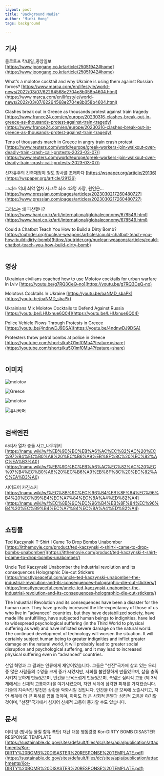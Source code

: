 ```yaml
---
layout: post
title: "Background Media"
author: "Minki Hong"
tags: background 

---
```


## 기사  

몰로토프 칵테일_중앙일보 [https://www.joongang.co.kr/article/25051942#home](https://www.joongang.co.kr/article/25051942#home)
<br>

What's a molotov cocktail and why Ukraine is using them against Russian forces? [https://www.marca.com/en/lifestyle/world-news/2022/03/07/62264568e2704e8b058b4604.html](https://www.marca.com/en/lifestyle/world-news/2022/03/07/62264568e2704e8b058b4604.html)
<br>

Clashes break out in Greece as thousands protest against train tragedy [https://www.france24.com/en/europe/20230316-clashes-break-out-in-greece-as-thousands-protest-against-train-tragedy](https://www.france24.com/en/europe/20230316-clashes-break-out-in-greece-as-thousands-protest-against-train-tragedy)
<br>

Tens of thousands march in Greece in angry train crash protest [https://www.reuters.com/world/europe/greek-workers-join-walkout-over-deadly-train-crash-call-protests-2023-03-07/](https://www.reuters.com/world/europe/greek-workers-join-walkout-over-deadly-train-crash-call-protests-2023-03-07/)
<br>

신자유주의 긴축재정이 철도 참사를 초래하다 [https://wspaper.org/article/29136](https://wspaper.org/article/29136)
<br>

그리스 역대 최악 열차 사고로 최소 43명 사망, 원인은… [https://www.pressian.com/pages/articles/2023030217260480727](https://www.pressian.com/pages/articles/2023030217260480727)
<br>

그리스는 왜 파산했나? [https://www.hani.co.kr/arti/international/globaleconomy/678549.html](https://www.hani.co.kr/arti/international/globaleconomy/678549.html)
<br>

Could a Chatbot Teach You How to Build a Dirty Bomb? [https://outrider.org/nuclear-weapons/articles/could-chatbot-teach-you-how-build-dirty-bomb](https://outrider.org/nuclear-weapons/articles/could-chatbot-teach-you-how-build-dirty-bomb)
<br>
<br>

## 영상 
Ukrainian civilians coached how to use Molotov cocktails for urban warfare in Lviv [https://youtu.be/g7RQ3CeQ-no](https://youtu.be/g7RQ3CeQ-no)
<br>

Molotovs Cocktails In Ukraine [https://youtu.be/oaNMD_sbaPk](https://youtu.be/oaNMD_sbaPk)
<br>

Ukrainians Mix Molotov Cocktails to Defend Against Russia [https://youtu.be/LHUxnue6Q04](https://youtu.be/LHUxnue6Q04)
<br>

Police Vehicle Plows Through Protests in Greece [https://youtu.be/4ndnwDJ9DSA](https://youtu.be/4ndnwDJ9DSA)
<br>

Protesters throw petrol bombs at police in Greece [https://youtube.com/shorts/ku5O1mf0Mu4?feature=share](https://youtube.com/shorts/ku5O1mf0Mu4?feature=share)
<br>
<br>

## 이미지 
![molotov](https://molotov2023.github.io/images/b_1.png)
<br>

![Greece](https://molotov2023.github.io/images/b_2.jpg)
<br>

![molotov](https://molotov2023.github.io/images/b_3.jpg)
<br>

![유나바머](https://molotov2023.github.io/images/b_4.jpg)
<br>
<br>

## 검색엔진 
라리사 열차 충돌 사고_나무위키 [https://namu.wiki/w/%EB%9D%BC%EB%A6%AC%EC%82%AC%20%EC%97%B4%EC%B0%A8%20%EC%B6%A9%EB%8F%8C%20%EC%82%AC%EA%B3%A0](https://namu.wiki/w/%EB%9D%BC%EB%A6%AC%EC%82%AC%20%EC%97%B4%EC%B0%A8%20%EC%B6%A9%EB%8F%8C%20%EC%82%AC%EA%B3%A0)
<br>

시어도어 카진스키 [https://namu.wiki/w/%EC%8B%9C%EC%96%B4%EB%8F%84%EC%96%B4%20%EC%B9%B4%EC%A7%84%EC%8A%A4%ED%82%A4](https://namu.wiki/w/%EC%8B%9C%EC%96%B4%EB%8F%84%EC%96%B4%20%EC%B9%B4%EC%A7%84%EC%8A%A4%ED%82%A4)
<br>
<br>

## 쇼핑몰 

Ted Kaczynski T-Shirt I Came To Drop Bombs Unabomber [https://itthemovie.com/product/ted-kaczynski-t-shirt-i-came-to-drop-bombs-unabomber/](https://itthemovie.com/product/ted-kaczynski-t-shirt-i-came-to-drop-bombs-unabomber/)
<br>

Uncle Ted Kaczynski Unabomber the industrial revolution and its consequences Holographic Die-cut Stickers [https://mostlypeaceful.com/uncle-ted-kaczynski-unabomber-the-industrial-revolution-and-its-consequences-holographic-die-cut-stickers/](https://mostlypeaceful.com/uncle-ted-kaczynski-unabomber-the-industrial-revolution-and-its-consequences-holographic-die-cut-stickers/)
<br>

The Industrial Revolution and its consequences have been a disaster for the human race. They have greatly increased the life-expectancy of those of us who live in “advanced” countries, but they have destabilized society, have made life unfulfilling, have subjected human beings to indignities, have led to widespread psychological suffering (in the Third World to physical suffering as well) and have inflicted severe damage on the natural world. The continued development of technology will worsen the situation. It will certainly subject human being to greater indignities and inflict greater damage on the natural world, it will probably lead to greater social disruption and psychological suffering, and it may lead to increased physical suffering even in “advanced” countries.
<br><br>
산업 혁명과 그 결과는 인류에게 재앙이었습니다. 그들은 "선진"국가에 살고 있는 우리 중 많은 사람들의 수명을 크게 증가 시켰지만, 사회를 불안정하게 만들었으며, 삶을 충족시키지 못하게 만들었으며, 인간을 모욕스럽게 만들었으며, 폭넓은 심리적 고통 (제 3세계에서는 신체적 고통까지)을 야기시켰으며, 자연 세계에 심각한 피해를 가져왔습니다. 기술의 지속적인 발전은 상황을 악화시킬 것입니다. 인간을 더 큰 모욕에 노출시키고, 자연 세계에 더 큰 피해를 입힐 것이며, 아마도 더 큰 사회적 분열과 심리적 고통을 야기할 것이며, "선진"국가에서 심지어 신체적 고통이 증가할 수도 있습니다.
<br>

## 문서 

더티 밤 (방사능 물질 함유 폭탄) 재난 대응 행동강령 Kor-DIRTY BOMB DISASTER RESPONSE TEMPLATE [https://sustainable.dc.gov/sites/default/files/dc/sites/apia/publication/attachments/Kor-DIRTY%20BOMB%20DISASTER%20RESPONSE%20TEMPLATE.pdf](https://sustainable.dc.gov/sites/default/files/dc/sites/apia/publication/attachments/Kor-DIRTY%20BOMB%20DISASTER%20RESPONSE%20TEMPLATE.pdf)